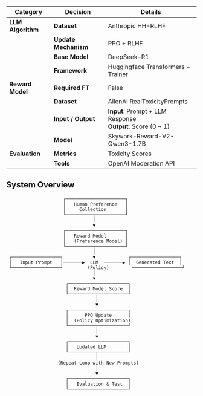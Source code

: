 | **Category**      | **Decision**         | **Details**                                                      |
| ----------------- | -------------------- | ---------------------------------------------------------------- |
| **LLM Algorithm** | **Dataset** | Anthropic HH-RLHF                   |
|                   | **Update Mechanism**            |  PPO + RLHF                |
|                   | **Base Model**       | DeepSeek-R1            |
|                   | **Framework**        | Huggingface Transformers + Trainer                               |
| **Reward Model**  | **Required FT**          | False          |
|| **Dataset**          | AllenAI RealToxicityPrompts           |
|                   | **Input / Output**   | **Input**: Prompt + LLM Response <br> **Output**: Score (0 \~ 1) |
|                   | **Model**       |Skywork-Reward-V2-Qwen3-1.7B                                    |
| **Evaluation**    | **Metrics**          | Toxicity Scores                                                  |
|                   | **Tools**            | OpenAI Moderation API                    |






## System Overview
```
                     ┌──────────────────────┐
                     │   Human Preference   │
                     │     Collection       │
                     └──────────┬───────────┘
                                │
                                ▼
                     ┌──────────────────────┐
                     │   Reward Model       │
                     │   (Preference Model) │
                     └──────────┬───────────┘
                                │
 ┌──────────────────┐           ▼            ┌──────────────────┐
 │   Input Prompt   │───────▶  LLM  ───────▶ │  Generated Text  │
 └──────────────────┘         (Policy)        └──────────────────┘
                                │
                                ▼
                      ┌──────────────────────┐
                      │  Reward Model Score  │
                      └──────────┬───────────┘
                                 │
                                 ▼
                      ┌──────────────────────┐
                      │      PPO Update      │
                      │  (Policy Optimization)│
                      └──────────┬───────────┘
                                 │
                                 ▼
                      ┌──────────────────────┐
                      │   Updated LLM        │
                      └──────────┬───────────┘
                                 │
                   (Repeat Loop with New Prompts)
                                 │
                                 ▼
                      ┌──────────────────────┐
                      │   Evaluation & Test  │
                      └──────────────────────┘
```